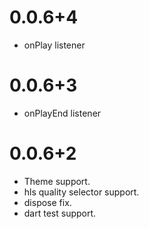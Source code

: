 # 0.0.6+4
+ onPlay listener

# 0.0.6+3
+ onPlayEnd listener

# 0.0.6+2
+ Theme support.
+ hls quality selector support.
+ dispose fix.
+ dart test support.
